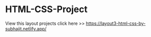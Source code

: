 # HTML-CSS-Project
View this layout projects click here >>  https://layout3-html-css-by-subhajit.netlify.app/

